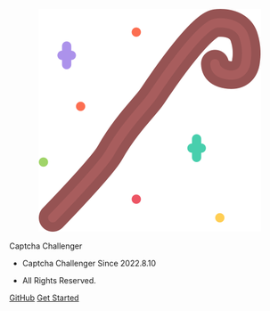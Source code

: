<p align="center">
  <a href="https://captcha-challenger.github.io/">
  <img src="assets/magic_staff.svg">
  </a>
</p>

<middle>Captcha Challenger</middle>

- Captcha Challenger Since 2022.8.10

- All Rights Reserved.

[GitHub](https://github.com/captcha-challenger)
[Get Started](#captcha-challenger)
